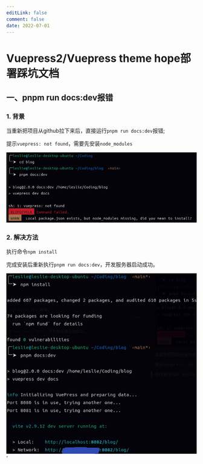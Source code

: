 ```yaml
---
editLink: false
comment: false
date: 2022-07-01
---
```


# Vuepress2/Vuepress theme hope部署踩坑文档

## 一、pnpm run docs:dev报错

### 1. 背景 

 当重新把项目从github拉下来后，直接运行`pnpm run docs:dev`报错;

 提示`vuepress: not found`，需要先安装`node_modules`

<!-- <img src="./drawtext.jpeg">’ -->
 ![](./启动开发服务器报错.png)

 ### 2. 解决方法
 
 执行命令`npm install`
 
 完成安装后重新执行`pnpm run docs:dev`，开发服务器启动成功。

<img src="./启动开发服务器成功.png">’
